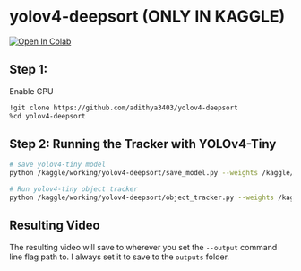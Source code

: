 # yolov4-deepsort (ONLY IN KAGGLE)

[![Open In Colab](https://colab.research.google.com/assets/colab-badge.svg)](https://colab.research.google.com/drive/1TDlx7in-rrTkCTwB1Y61l8T9Rc23jtkS?usp=sharing)

## Step 1:
Enable GPU
```bash
!git clone https://github.com/adithya3403/yolov4-deepsort
%cd yolov4-deepsort
```

## Step 2: Running the Tracker with YOLOv4-Tiny


```bash
# save yolov4-tiny model
python /kaggle/working/yolov4-deepsort/save_model.py --weights /kaggle/working/yolov4-deepsort/data/yolov4-tiny.weights --output /kaggle/working/yolov4-deepsort/checkpoints/yolov4-tiny-416 --model yolov4 --tiny

# Run yolov4-tiny object tracker
python /kaggle/working/yolov4-deepsort/object_tracker.py --weights /kaggle/working/yolov4-deepsort/checkpoints/yolov4-tiny-416 --model yolov4 --video /kaggle/working/yolov4-deepsort/data/video/test.mp4 --output /kaggle/working/yolov4-deepsort/outputs/tiny.avi --tiny
```

## Resulting Video
The resulting video will save to wherever you set the ```--output``` command line flag path to.
I always set it to save to the ```outputs``` folder. 
